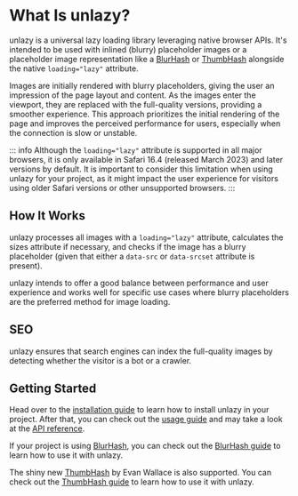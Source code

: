# What Is unlazy?

unlazy is a universal lazy loading library leveraging native browser APIs. It's intended to be used with inlined (blurry) placeholder images or a placeholder image representation like a [BlurHash](/placeholders/blurhash) or [ThumbHash](/placeholders/thumbhash) alongside the native `loading="lazy"` attribute.

Images are initially rendered with blurry placeholders, giving the user an impression of the page layout and content. As the images enter the viewport, they are replaced with the full-quality versions, providing a smoother experience. This approach prioritizes the initial rendering of the page and improves the perceived performance for users, especially when the connection is slow or unstable.

::: info
Although the `loading="lazy"` attribute is supported in all major browsers, it is only available in Safari 16.4 (released March 2023) and later versions by default. It is important to consider this limitation when using unlazy for your project, as it might impact the user experience for visitors using older Safari versions or other unsupported browsers.
:::

## How It Works

unlazy processes all images with a `loading="lazy"` attribute, calculates the sizes attribute if necessary, and checks if the image has a blurry placeholder (given that either a `data-src` or `data-srcset` attribute is present).

unlazy intends to offer a good balance between performance and user experience and works well for specific use cases where blurry placeholders are the preferred method for image loading.

## SEO

unlazy ensures that search engines can index the full-quality images by detecting whether the visitor is a bot or a crawler.

## Getting Started

Head over to the [installation guide](/guide/installation) to learn how to install unlazy in your project. After that, you can check out the [usage guide](/guide/usage) and may take a look at the [API reference](/api/).

If your project is using [BlurHash](https://blurha.sh), you can check out the [BlurHash guide](/placeholders/blurhash) to learn how to use it with unlazy.

The shiny new [ThumbHash](https://github.com/evanw/thumbhash) by Evan Wallace is also supported. You can check out the [ThumbHash guide](/placeholders/thumbhash) to learn how to use it with unlazy.
